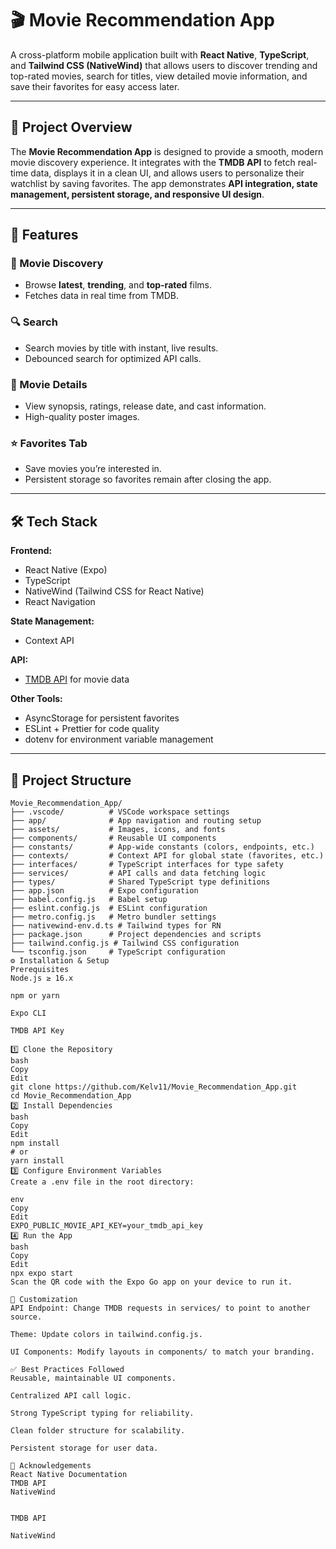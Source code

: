 # 🎬 Movie Recommendation App

A cross-platform mobile application built with **React Native**, **TypeScript**, and **Tailwind CSS (NativeWind)** that allows users to discover trending and top-rated movies, search for titles, view detailed movie information, and save their favorites for easy access later.

---

## 📘 Project Overview
The **Movie Recommendation App** is designed to provide a smooth, modern movie discovery experience. It integrates with the **TMDB API** to fetch real-time data, displays it in a clean UI, and allows users to personalize their watchlist by saving favorites. The app demonstrates **API integration, state management, persistent storage, and responsive UI design**.

---

## 🚀 Features

### 🎥 Movie Discovery
- Browse **latest**, **trending**, and **top-rated** films.
- Fetches data in real time from TMDB.

### 🔍 Search
- Search movies by title with instant, live results.
- Debounced search for optimized API calls.

### 📄 Movie Details
- View synopsis, ratings, release date, and cast information.
- High-quality poster images.

### ⭐ Favorites Tab
- Save movies you’re interested in.
- Persistent storage so favorites remain after closing the app.

---

## 🛠 Tech Stack

**Frontend:**
- React Native (Expo)
- TypeScript
- NativeWind (Tailwind CSS for React Native)
- React Navigation

**State Management:**
- Context API

**API:**
- [TMDB API](https://developer.themoviedb.org/) for movie data

**Other Tools:**
- AsyncStorage for persistent favorites
- ESLint + Prettier for code quality
- dotenv for environment variable management

---

## 📂 Project Structure
```plaintext
Movie_Recommendation_App/
├── .vscode/          # VSCode workspace settings
├── app/              # App navigation and routing setup
├── assets/           # Images, icons, and fonts
├── components/       # Reusable UI components
├── constants/        # App-wide constants (colors, endpoints, etc.)
├── contexts/         # Context API for global state (favorites, etc.)
├── interfaces/       # TypeScript interfaces for type safety
├── services/         # API calls and data fetching logic
├── types/            # Shared TypeScript type definitions
├── app.json          # Expo configuration
├── babel.config.js   # Babel setup
├── eslint.config.js  # ESLint configuration
├── metro.config.js   # Metro bundler settings
├── nativewind-env.d.ts # Tailwind types for RN
├── package.json      # Project dependencies and scripts
├── tailwind.config.js # Tailwind CSS configuration
└── tsconfig.json     # TypeScript configuration
⚙️ Installation & Setup
Prerequisites
Node.js ≥ 16.x

npm or yarn

Expo CLI

TMDB API Key

1️⃣ Clone the Repository
bash
Copy
Edit
git clone https://github.com/Kelv11/Movie_Recommendation_App.git
cd Movie_Recommendation_App
2️⃣ Install Dependencies
bash
Copy
Edit
npm install
# or
yarn install
3️⃣ Configure Environment Variables
Create a .env file in the root directory:

env
Copy
Edit
EXPO_PUBLIC_MOVIE_API_KEY=your_tmdb_api_key
4️⃣ Run the App
bash
Copy
Edit
npx expo start
Scan the QR code with the Expo Go app on your device to run it.

🧩 Customization
API Endpoint: Change TMDB requests in services/ to point to another source.

Theme: Update colors in tailwind.config.js.

UI Components: Modify layouts in components/ to match your branding.

✅ Best Practices Followed
Reusable, maintainable UI components.

Centralized API call logic.

Strong TypeScript typing for reliability.

Clean folder structure for scalability.

Persistent storage for user data.

🙌 Acknowledgements
React Native Documentation
TMDB API
NativeWind


TMDB API

NativeWind
